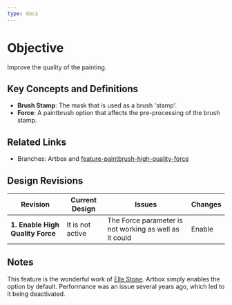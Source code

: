 ```yaml
---
type: docs
---
```


# Objective

Improve the quality of the painting.

## Key Concepts and Definitions

- **Brush Stamp**: The mask that is used as a brush 'stamp'.
- **Force**: A paintbrush option that affects the pre-processing of the brush stamp.

## Related Links

- Branches: Artbox and [feature-paintbrush-high-quality-force](https://gitlab.gnome.org/pixelmixer/artbox/-/tree/feature-paintbrush-high-quality-force?ref_type=heads)

## Design Revisions

| **Revision**  | **Current Design**  | **Issues**  | **Changes** |
|--------------------------------------------|---------------------------------------------------------------------------------------------|----------------------------------------------------------------------------------------------|-----------------------------------------------------------|
| **1. Enable High Quality Force** | It is not active | The Force parameter is not working as well as it could  | Enable |

## Notes

This feature is the wonderful work of [Elle Stone](https://gitlab.gnome.org/ellestone). Artbox simply enables the option by default. Performance was an issue several years ago, which led to it being deactivated.
